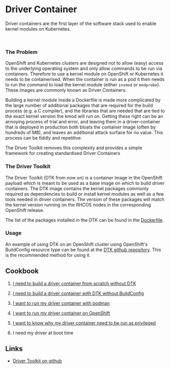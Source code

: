 # Driver Container

Driver containers are the first layer of the software stack used to enable kernel modules on Kubernetes.

&nbsp;
### The Problem
OpenShift and Kubernetes clusters are designed not to allow (easy) access to the underlying operating system and only allow commands to be run via containers. Therefore to use a kernel module on OpenShift or Kubernetes it needs to be containerised. When the container is run as a pod it then needs to run the command to load the kernel module (either `insmod` or `modprobe`).  These images are commonly known as Driver Containers.

Building a kernel module inside a Dockerfile is made more complicated by the large number of additional packages that are required for the build process (e.g. a C compiler), and the libraries that are needed that are tied to the exact kernel version the kmod will run on. Getting these right can be an annoying process of trial and error, and leaving them in a driver-container that is deployed in production both bloats the container image (often by hundreds of MB), and leaves an additional attack surface for no value. This process can be fiddly and repetitive.

The Driver Toolkit removes this complexity and provides a simple framework for creating standardised Driver Containers


### The Driver Toolkit

The Driver Toolkit (DTK from now on) is a container image in the OpenShift payload which is meant to be used as a base image on which to build driver containers. The DTK image contains the kernel packages commonly required as dependencies to build or install kernel modules as well as a few tools needed in driver containers. The version of these packages will match the kernel version running on the RHCOS nodes in the corresponding OpenShift release.

The list of the packages installed in the DTK can be found in the [Dockerfile](https://github.com/openshift/driver-toolkit/blob/master/Dockerfile).


### Usage

An example of using DTK on an OpenShift cluster using OpenShift's  BuildConfig resource type can be found at the [DTK github repository](https://github.com/openshift/driver-toolkit#example-usage). This is the recommended method for using it.


## Cookbook

1. [I need to build a driver container from scratch without DTK](driver_container_hard_way.md)

1. [I need to build a driver container with DTK without BuildConfig](driver_container_easy_way.md)

1. [I want to run my driver container with podman](driver_container_running.md)

1. [I want to run my driver container on OpenShift](../kmm/README.md)

1. [I want to know why my driver container need to be run as privileged](Q_why_privileged.md)

1. I need my driver at boot time


## Links
* [Driver Toolkit on github](https://github.com/openshift/driver-toolkit)
